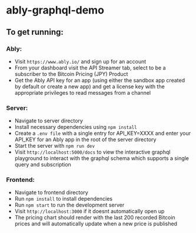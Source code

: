 # ably-graphql-demo

## To get running:

### Ably:
- Visit `https://www.ably.io/` and sign up for an account
- From your dashboard visit the API Streamer tab, select to be a subscriber to the Bitcoin Pricing (JPY) Product
- Get the Ably API key for an app (using either the sandbox app created by default or create a new app) and get a license key with the appropriate privileges to read messages from a channel

### Server:
- Navigate to server directory
- Install necessary dependencies using `npm install`
- Create a `.env file` with a single entry for API_KEY=XXXX and enter your API_KEY for an Ably app in the root of the server directory
- Start the server with `npm run dev`
- Visit `http://localhost:5000/docs` to view the interactive graphql playground to interact with the graphql schema which supports a single query and subscription

### Frontend:
- Navigate to frontend directory
- Run `npm install` to install dependencies
- Run `npm start` to run the development server
- Visit `http://localhost:3000` if it doesnt automatically open up
- The pricing chart should render with the last 200 recorded Bitcoin prices and will automatically update when a new price is published
